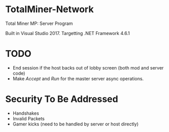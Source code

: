 # TotalMiner-Network
Total Miner MP: Server Program

Built in Visual Studio 2017.  Targetting .NET Framework 4.6.1


# TODO
* End session if the host backs out of lobby screen (both mod and server code)
* Make *Accept* and *Run* for the master server async operations.
# Security To Be Addressed
* Handshakes
* Invalid Packets
* Gamer kicks (need to be handled by server or host directly)

